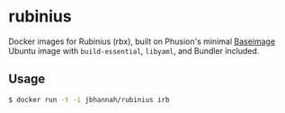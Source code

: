 # rubinius
Docker images for Rubinius (rbx), built on Phusion's minimal [Baseimage][]
Ubuntu image with `build-essential`, `libyaml`, and Bundler included.

## Usage

```bash
$ docker run -t -i jbhannah/rubinius irb
```

[Baseimage]: http://phusion.github.io/baseimage-docker/
